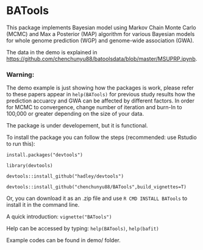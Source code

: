 # BATools

This package implements Bayesian model using  Markov Chain Monte Carlo (MCMC) and Max a Posterior (MAP) algorithm for various Bayesian models for whole genome prediction (WGP) and genome-wide association (GWA).

The data in the demo is explained in https://github.com/chenchunyu88/batoolsdata/blob/master/MSUPRP.ipynb.

### Warning: 
The demo example is just showing how the packages is work, please refer to these papers appear in `help(BATools)` for previous study results how the prediction accuarcy and GWA can be affected by different factors. In order for MCMC to convergence, change number of iteration and burn-In to 100,000 or greater depending on the size of your data.  

The package is under developement, but it is functional.

To install the package you can follow the 
steps (recommended: use Rstudio to run this): 

`install.packages("devtools")` 

`library(devtools)` 

`devtools::install_github("hadley/devtools")` 

`devtools::install_github("chenchunyu88/BATools",build_vignettes=T)`

Or, you can download it as an .zip file and use `R CMD INSTALL BATools` to install it in the command line.

A quick introduction: `vignette("BATools")`

Help can be accessed by typing: `help(BATools)`, `help(bafit)`

Example codes can be found in demo/ folder. 





